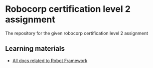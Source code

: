 # Robocorp certification level 2 assignment

The repository for the given robocorp certification level 2 assignment

## Learning materials

- [All docs related to Robot Framework](https://robocorp.com/docs/languages-and-frameworks/robot-framework)
